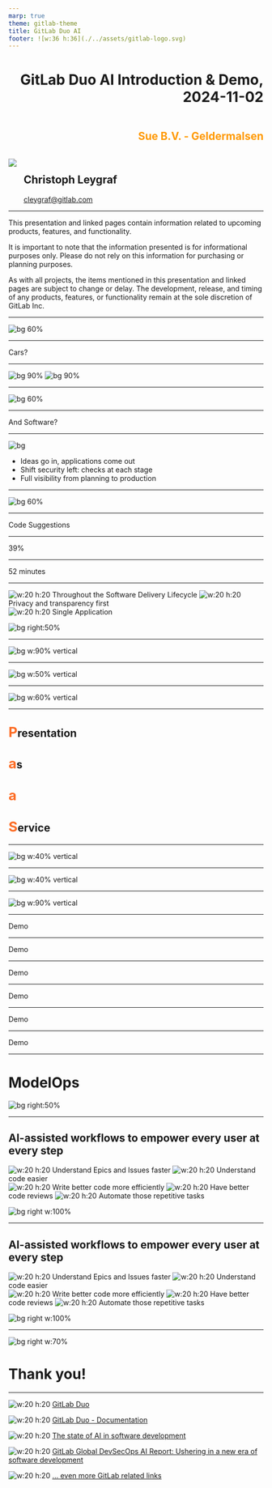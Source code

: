 ```yaml
---
marp: true
theme: gitlab-theme
title: GitLab Duo AI
footer: ![w:36 h:36](./../assets/gitlab-logo.svg)
---
```


<div style="display:flex; flex-direction:column;">
    <h1 style="margin-top:1em;text-align:right">
      GitLab Duo AI Introduction & Demo, 2024-11-02
    </h1>
    <h2 style="margin-bottom:1.5em;text-align:right;color:#FF9900">
      Sue B.V. - Geldermalsen
    </h2>
    <div style="display:flex; flex-direction:row;">
        <div style="display:flex; flex-direction:row">
            <div>
                <img class="avatar" src="./../assets/avatar-chris.jpeg">
            </div>
            <div style="display:flex; flex-direction:column; justify-content:center; margin-left:1em">
                <h2>
                    Christoph Leygraf
                </h2>
                <a href= "mailto:cleygraf@gitlab.com">cleygraf@gitlab.com</a>
            </div>
        </div>
        <div style="display:flex; flex-direction:row; margin-left:2em">
        </div>
    </div>
</div>

---

<!-- header: "Disclaimer"  --> 

This presentation and linked pages contain information related to upcoming products, features, and functionality. 

It is important to note that the information presented is for informational purposes only. Please do not rely on this information for purchasing or planning purposes. 

As with all projects, the items mentioned in this presentation and linked pages are subject to change or delay. The development, release, and timing of any products, features, or functionality remain at the sole discretion of GitLab Inc.

<!-- footer: ![w:36 h:36](./../assets/gitlab-logo.svg) -->
---
<!-- header: ""  --> 

![bg 60%](./../assets/AI-powered_DevSecOps.png)

---

<div class="white-center"><p>Cars?</p></div>

---

![bg 90%](./../assets/motorwagen_1886.jpg)
![bg 90%](./../assets/c-class.jpg)

---

![bg 60%](./../assets/mb_manufactoring_line.jpg)

---
<!-- header: "" -->

<div class="white-center"><p>And Software?</p></div>

<!-- footer: ![w:36 h:36](./../assets/gitlab-logo.svg) -->
---
<!-- header: "GitLab's Software Factory Approach" -->
<style scoped>
section {
  display: flex;
  flex-direction: column;
  justify-content: start;
  text-align: left;
}
</style>

![bg](./../assets/software-factory.svg)

- Ideas go in, applications come out
- Shift security left: checks at each stage
- Full visibility from planning to production

<!-- footer: ![w:36 h:36](./../assets/gitlab-logo.svg) -->
---
<!-- header: ""  --> 

![bg 60%](./../assets/AI-powered_DevSecOps.png)

---
<!-- header: "" -->

<div class="white-center"><p>Code Suggestions</p></div>

<!--
Reference:
- As of Nov 2023 14 coding languages are supported
- [Supported coding languages](https://cloud.google.com/vertex-ai/docs/generative-ai/code/code-models-overview#supported_coding_languages) 
- For code completion the `code-gecko` code model is required.
- [Code Suggestions on self-managed GitLab](https://docs.gitlab.com/ee/user/project/repository/code_suggestions/self_managed.html)
-->
<!-- footer: ![w:36 h:36](./../assets/gitlab-logo.svg) -->
---
<!-- header: "" -->

<div class="white-center"><p>39%</p></div>

<!--
39% of time spending working with code / 52 minutes of code time per day

Sources (as of May 3rd 2023):
- https://tidelift.com/subscription/managed-open-source-survey?utm_source=thenewstack&utm_medium=website&utm_content=inline-mention&utm_campaign=platform
- https://www.software.com/reports/code-time-report#developers-code-less-than-one-hour-per-day-
-->
<!-- footer: ![w:36 h:36](./../assets/gitlab-logo.svg) -->
---
<!-- header: "" -->

<div class="white-center"><p>52 minutes</p></div>

<!--
39% of time spending working with code / 52 minutes of code time per day

Sources (as of May 3rd 2023):
- https://tidelift.com/subscription/managed-open-source-survey?utm_source=thenewstack&utm_medium=website&utm_content=inline-mention&utm_campaign=platform
- https://www.software.com/reports/code-time-report#developers-code-less-than-one-hour-per-day-
-->
<!-- footer: ![w:36 h:36](./../assets/gitlab-logo.svg) -->
---
<!-- header:  "GitLab's AI Vision" -->
<style scoped>
section {
  line-height: 1.5em;
}
</style>

![w:20 h:20](./../assets/gitlab-logo.svg) Throughout the Software Delivery Lifecycle
![w:20 h:20](./../assets/gitlab-logo.svg) Privacy and transparency first  
![w:20 h:20](./../assets/gitlab-logo.svg) Single Application

![bg right:50%](./../assets/ai/vision.png)

---
<!-- header:  "AI powered - in every step & for every user" -->

![bg w:90% vertical](./../assets/gitlab-ai-workflow.png)

<!-- footer: "" -->
---
<!-- header:  "Dogfooding" -->

![bg w:50% vertical](./../assets/dogfood.png)

<!--
References: 
- [Dogfooding for Product Managers](https://about.gitlab.com/handbook/product/product-processes/dogfooding-for-product-mgt/)
- [Engineering Principles - Dogfooding](https://about.gitlab.com/handbook/engineering/development/principles/#dogfooding)
-->
<!-- footer: "" -->
---
<!-- header:  "DYOC" -->

![bg w:60% vertical](./../assets/champagne.jpg)

<!-- footer: "" -->
---
<!-- header:  "PaaS" -->

<div class="content-container">
    <div class="content">
        <h2><span style="color:#fc6d26;font-size:130%"><b>P</b></span>resentation</h2>
        <h2><span style="color:#fc6d26;font-size:130%"><b>a</b></span>s</h2>
        <h2><span style="color:#fc6d26;font-size:130%"><b>a</b></span></h2>
        <h2><span style="color:#fc6d26;font-size:130%"><b>S</b></span>ervice</h2>
    </div>
</div>

<!-- footer: ![w:36 h:36](./../assets/gitlab-logo.svg) -->
---
<!-- header:  "Live demo - Slides" -->

![bg w:40% vertical](./../assets/url-ai-prod.png)

<!-- footer: "##URL_AI_PROD##" -->
---
<!-- header:  "Live demo - GitLab Project" -->

![bg w:40% vertical](./../assets/url-proj.png)

<!-- footer: "##URL_PROJ##" -->
---
<!-- header:  "Flow of demo" -->

![bg w:90% vertical](./../assets/ai/gitlab-ai-workflow-to-demo.png)

<!-- footer: "" -->
---
<!-- header:  "PM - Generate issue description" -->

<div class="white-center"><p>Demo</p></div>

<!-- footer: "Hint: Use 'Fix typo on first slide: replace 2024 with 2023 and use markdown' to generate description." -->
---
<!-- header:  "DEV - GitLAb Duo Chat - How to create a  MR" -->

<div class="white-center"><p>Demo</p></div>

<!-- footer: "Hint: Goto 'Help' -> 'GitLab Duo Chat' and ask 'How to create a MR?'" -->
---
<!-- header:  "DEV - Code Suggestions" -->

<div class="white-center"><p>Demo</p></div>

<!-- footer: "Hint: Use '# Iterate over the directory ./src and print filenames in another file' to generate code." -->
---
<!-- header:  "DEV/SEC/PM - Explain this code" -->

<div class="white-center"><p>Demo</p></div>

<!-- footer: "Hint: View '.gitlab-ci.yml' file, select code and click '?'" -->
---
<!-- header:  "DEV/SEC/PM - Explain this vulnerability" -->

<div class="white-center"><p>Demo</p></div>

<!-- footer: "Hint: Go to 'Secure' -> 'Vulnerability report', select a vulnerability and click 'Explain vulnerability'." -->
---
<!-- header:  "PM - Summarize MR review" -->

<div class="white-center"><p>Demo</p></div>

<!-- footer: "Hint: Open a MR, go to 'Commits' and select 'View summary notes' form three dots." -->
---
<!-- header:  "GitLab AI Roadmap:" -->

# **ModelOps**

![bg right:50%](./../assets/ai/modelops.png)

<!--
References: 
- [Product Stage Direction - ModelOps](https://about.gitlab.com/direction/modelops/)
- [Track ML model experiments with new GitLab MLFlow integration](https://about.gitlab.com/blog/2023/05/11/track-machine-learning-model-experiments/)
-->
<!-- footer: "" -->
---
<!-- header:  "" -->
<style scoped>
section {
  line-height: 1.5em;
}
</style>

## AI-assisted workflows to empower **every user at every step**

![w:20 h:20](./../assets/gitlab-logo.svg) Understand Epics and Issues faster
![w:20 h:20](./../assets/gitlab-logo.svg) Understand code easier  
![w:20 h:20](./../assets/gitlab-logo.svg) Write better code more efficiently
![w:20 h:20](./../assets/gitlab-logo.svg) Have better code reviews
![w:20 h:20](./../assets/gitlab-logo.svg) Automate those repetitive tasks 

![bg right w:100%](./../assets/ai/summary.png)
<!-- footer: "" -->
---
<!-- header:  "" -->
<style scoped>
section {
  line-height: 1.5em;
}
</style>

## AI-assisted workflows to empower **every user at every step**

![w:20 h:20](./../assets/gitlab-logo.svg) Understand Epics and Issues faster
![w:20 h:20](./../assets/gitlab-logo.svg) Understand code easier  
![w:20 h:20](./../assets/gitlab-logo.svg) Write better code more efficiently
![w:20 h:20](./../assets/gitlab-logo.svg) Have better code reviews
![w:20 h:20](./../assets/gitlab-logo.svg) Automate those repetitive tasks 

![bg right w:100%](./../assets/ai/gitlab-duo.png)

---
<!-- header:  "" -->

![bg right w:70%](./../assets/gitlab-logo-with-name.svg)

# Thank you!

<!-- footer: "https://about.gitlab.com/" -->
---
<!-- header:  "Useful links?" -->

![w:20 h:20](./../assets/gitlab-logo.svg) [GitLab Duo](https://about.gitlab.com/gitlab-duo/)

![w:20 h:20](./../assets/gitlab-logo.svg) [GitLab Duo - Documentation](https://docs.gitlab.com/ee/user/gitlab_duo_chat.html)

![w:20 h:20](./../assets/gitlab-logo.svg) [The state of AI in software development](https://about.gitlab.com/developer-survey/#ai)

![w:20 h:20](./../assets/gitlab-logo.svg) [GitLab Global DevSecOps AI Report: Ushering in a new era of software development](https://about.gitlab.com/blog/2023/09/12/gitlab-global-devsecops-ai-report/)

![w:20 h:20](./../assets/gitlab-logo.svg) [... even more GitLab related links](./links.html)

<!-- footer: ![w:36 h:36](./../assets/gitlab-logo.svg) -->
